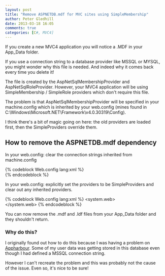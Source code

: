 ```yaml
---
layout: post
title: "Remove ASPNETDB.mdf for MVC sites using SimpleMembership"
author: Peter Gledhill
date: 2013-03-18 16:05
comments: true
categories: [C#, MVC4]
---
```


If you create a new MVC4 application you will notice a .MDF in your App_Data folder.

If you use a connection string to a database provider like MSSQL or MYSQL, you might wonder why this file is needed. And indeed why it comes back every time you delete it!  

The file is created by the AspNetSqlMembershipProvider and AspNetSqlRoleProvider.  However, your MVC4 application will be using SimpleMembership / SimpleRole providers which don't require this file. 

The problem is that AspNetSqlMembershipProvider will be specified in your machine.config which is inherited by your web.config (mines found in C:\Windows\Microsoft.NET\Framework\v4.0.30319\Config).  

I think there's a bit of magic going on here: the old providers are loaded first, then the SimpleProviders override them.

## How to remove the ASPNETDB.mdf dependency

In your web.config: clear the connection strings inherited from machine.config

{% codeblock Web.config lang:xml %}
 <connectionStrings>   
	<clear/>
 	<add name="DefaultConnection" connectionString="Data Source=localhost\SQLEXPRESS;Initial Catalog=test;Integrated Security=True;Persist Security Info=False;MultipleActiveResultSets=True;Packet Size=4096" providerName="System.Data.SqlClient" />
  </connectionStrings>
{% endcodeblock %}

In your web.config: explicitly set the providers to be SimpleProviders and clear out any inherited providers.

{% codeblock Web.config lang:xml %}
 <system.web>      
    <roleManager enabled="true" defaultProvider="SimpleRoleProvider">
      <providers>
        <clear />
        <add name="SimpleRoleProvider" type="WebMatrix.WebData.SimpleRoleProvider, WebMatrix.WebData" />
      </providers>
    </roleManager>
    <membership defaultProvider="SimpleMembershipProvider">
      <providers>
        <clear />
        <add name="SimpleMembershipProvider" type="WebMatrix.WebData.SimpleMembershipProvider, WebMatrix.WebData" />
      </providers>
    </membership>
</system.web>
{% endcodeblock %}

You can now remove the .mdf and .ldf files from your App_Data folder and they shouldn't return.

### Why do this?

I originally found out how to do this because I was having a problem on [Appharbour](http://www.appharbour.com).  Some of my user data was getting stored in this database even though I had defined a MSSQL connection string.  

However I can't recreate the problem and this was probably not the cause of the issue.  Even so, it's nice to be sure!